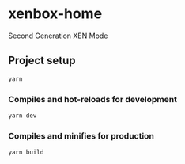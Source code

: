 # xenbox-home

Second Generation XEN Mode

## Project setup

```bash
yarn
```

### Compiles and hot-reloads for development

```bash
yarn dev
```

### Compiles and minifies for production

```bash
yarn build
```
